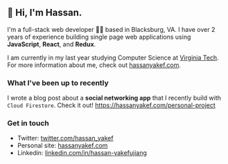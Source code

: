 ## 👋 Hi, I'm Hassan. 

I'm a full-stack web developer 👨‍💻  based in Blacksburg, VA. I have over 2 years of experience building single page web applications using **JavaScript**, **React**, and **Redux**.

I am currently in my last year studying Computer Science at <a href="https://vt.edu/" target="_blank">Virginia Tech</a>. For more information about me, check out <a href="https://hassanyakef.com">hassanyakef.com</a>.

### What I've been up to recently

I wrote a blog post about a **social networking app** that I recently build with `Cloud Firestore`. Check it out! https://hassanyakef.com/personal-project

### Get in touch
- Twitter: [twitter.com/hassan_yakef](https://twitter.com/hassan_yakef)
- Personal site: [hassanyakef.com](https://hassanyakef.com)
- Linkedin: [linkedin.com/in/hassan-yakefujiang](https://www.linkedin.com/in/hassan-yakefujiang)
<!--
**hassanyakef/hassanyakef** is a ✨ _special_ ✨ repository because its `README.md` (this file) appears on your GitHub profile.

Here are some ideas to get you started:

- 🔭 I’m currently working on ...
- 🌱 I’m currently learning ...
- 👯 I’m looking to collaborate on ...
- 🤔 I’m looking for help with ...
- 💬 Ask me about ...
- 📫 How to reach me: ...
- 😄 Pronouns: ...
- ⚡ Fun fact: ...
-->
